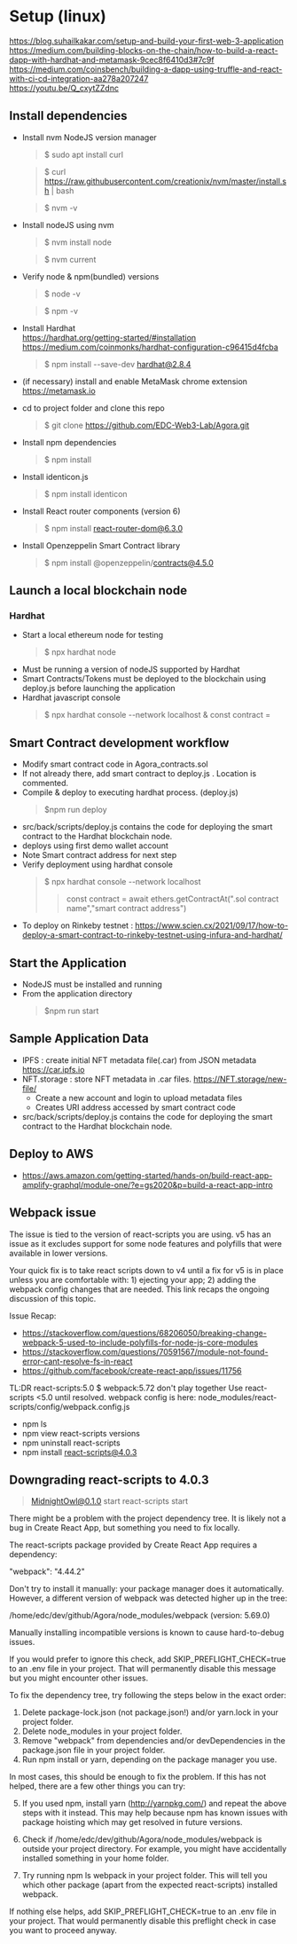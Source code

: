 # Setup (linux)
https://blog.suhailkakar.com/setup-and-build-your-first-web-3-application  
https://medium.com/building-blocks-on-the-chain/how-to-build-a-react-dapp-with-hardhat-and-metamask-9cec8f6410d3#7c9f  
https://medium.com/coinsbench/building-a-dapp-using-truffle-and-react-with-ci-cd-integration-aa278a207247  
https://youtu.be/Q_cxytZZdnc  
## Install dependencies
- Install nvm   NodeJS version manager
    > $ sudo apt install curl 

    > $ curl https://raw.githubusercontent.com/creationix/nvm/master/install.sh | bash
    
    > $ nvm -v

- Install nodeJS using nvm
    > $ nvm install node

    > $ nvm current
- Verify node & npm(bundled) versions
    > $ node -v  
    
    > $ npm -v  
- Install Hardhat   
    https://hardhat.org/getting-started/#installation  
    https://medium.com/coinmonks/hardhat-configuration-c96415d4fcba  
    > $ npm install --save-dev hardhat@2.8.4

- (if necessary) install and enable MetaMask chrome extension https://metamask.io

- cd to project folder and clone this repo
    > $ git clone https://github.com/EDC-Web3-Lab/Agora.git

- Install npm dependencies 
    > $ npm install
- Install identicon.js
    > $ npm install identicon
- Install React router components  (version 6)
    > $ npm install react-router-dom@6.3.0
- Install Openzeppelin Smart Contract library
    > $ npm install @openzeppelin/contracts@4.5.0

## Launch a local blockchain node
### Hardhat 
+ Start a local ethereum node for testing
    > $ npx hardhat node
+ Must be running a version of nodeJS supported by Hardhat
+ Smart Contracts/Tokens must be deployed to the blockchain using deploy.js before launching the application
+ Hardhat javascript console
    > $ npx hardhat console --network localhost
    >& const contract = 

## Smart Contract development workflow
+ Modify smart contract code in Agora_contracts.sol
+ If not already there, add smart contract to deploy.js . Location is commented.
+ Compile & deploy to executing hardhat process. (deploy.js)
    > $npm run deploy
+ src/back/scripts/deploy.js contains the code for deploying the smart contract to the Hardhat blockchain node.
+ deploys using first demo wallet account 
+ Note Smart contract address for next step
+ Verify deployment using hardhat console
  > $ npx hardhat console --network localhost
  >>const contract = await ethers.getContractAt(".sol contract name","smart contract address")
+ To deploy on Rinkeby testnet : https://www.scien.cx/2021/09/17/how-to-deploy-a-smart-contract-to-rinkeby-testnet-using-infura-and-hardhat/

 
## Start the Application
+ NodeJS must be installed and running
+ From the application directory
    > $npm run start
## Sample Application Data
+ IPFS  : create initial NFT metadata file(.car) from JSON metadata https://car.ipfs.io 
+ NFT.storage  : store NFT metadata in .car files. https://NFT.storage/new-file/
    * Create a new account and login to upload metadata files
    * Creates URI address accessed by smart contract code
+ src/back/scripts/deploy.js contains the code for deploying the smart contract to the Hardhat blockchain node.

## Deploy to AWS
+ https://aws.amazon.com/getting-started/hands-on/build-react-app-amplify-graphql/module-one/?e=gs2020&p=build-a-react-app-intro  

## Webpack issue
The issue is tied to the version of react-scripts you are using. v5 has an issue as it excludes support for some node features and polyfills that were available in lower versions.

Your quick fix is to take react scripts down to v4 until a fix for v5 is in place unless you are comfortable with: 1) ejecting your app; 2) adding the webpack config changes that are needed. This link recaps the ongoing discussion of this topic.

Issue Recap:
+ https://stackoverflow.com/questions/68206050/breaking-change-webpack-5-used-to-include-polyfills-for-node-js-core-modules  
+ https://stackoverflow.com/questions/70591567/module-not-found-error-cant-resolve-fs-in-react  
+ https://github.com/facebook/create-react-app/issues/11756  

TL:DR   react-scripts:5.0 $ webpack:5.72 don't play together
Use react-scripts <5.0  until resolved.
webpack config is here: node_modules/react-scripts/config/webpack.config.js

+ npm ls
+ npm view react-scripts versions
+ npm uninstall react-scripts
+ npm install react-scripts@4.0.3

## Downgrading react-scripts to 4.0.3  
> MidnightOwl@0.1.0 start
> react-scripts start


There might be a problem with the project dependency tree.
It is likely not a bug in Create React App, but something you need to fix locally.

The react-scripts package provided by Create React App requires a dependency:

  "webpack": "4.44.2"

Don't try to install it manually: your package manager does it automatically.
However, a different version of webpack was detected higher up in the tree:

  /home/edc/dev/github/Agora/node_modules/webpack (version: 5.69.0) 

Manually installing incompatible versions is known to cause hard-to-debug issues.

If you would prefer to ignore this check, add SKIP_PREFLIGHT_CHECK=true to an .env file in your project.
That will permanently disable this message but you might encounter other issues.

To fix the dependency tree, try following the steps below in the exact order:

  1. Delete package-lock.json (not package.json!) and/or yarn.lock in your project folder.
  2. Delete node_modules in your project folder.
  3. Remove "webpack" from dependencies and/or devDependencies in the package.json file in your project folder.
  4. Run npm install or yarn, depending on the package manager you use.

In most cases, this should be enough to fix the problem.
If this has not helped, there are a few other things you can try:

  5. If you used npm, install yarn (http://yarnpkg.com/) and repeat the above steps with it instead.
     This may help because npm has known issues with package hoisting which may get resolved in future versions.

  6. Check if /home/edc/dev/github/Agora/node_modules/webpack is outside your project directory.
     For example, you might have accidentally installed something in your home folder.

  7. Try running npm ls webpack in your project folder.
     This will tell you which other package (apart from the expected react-scripts) installed webpack.

If nothing else helps, add SKIP_PREFLIGHT_CHECK=true to an .env file in your project.
That would permanently disable this preflight check in case you want to proceed anyway.